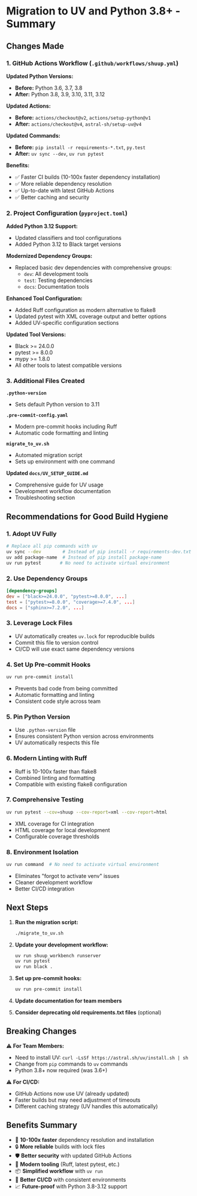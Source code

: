 # Migration to UV and Python 3.8+ - Summary

## Changes Made

### 1. GitHub Actions Workflow (`.github/workflows/shuup.yml`)

**Updated Python Versions:**
- **Before:** Python 3.6, 3.7, 3.8
- **After:** Python 3.8, 3.9, 3.10, 3.11, 3.12

**Updated Actions:**
- **Before:** `actions/checkout@v2`, `actions/setup-python@v1`
- **After:** `actions/checkout@v4`, `astral-sh/setup-uv@v4`

**Updated Commands:**
- **Before:** `pip install -r requirements-*.txt`, `py.test`
- **After:** `uv sync --dev`, `uv run pytest`

**Benefits:**
- ✅ Faster CI builds (10-100x faster dependency installation)
- ✅ More reliable dependency resolution
- ✅ Up-to-date with latest GitHub Actions
- ✅ Better caching and security

### 2. Project Configuration (`pyproject.toml`)

**Added Python 3.12 Support:**
- Updated classifiers and tool configurations
- Added Python 3.12 to Black target versions

**Modernized Dependency Groups:**
- Replaced basic dev dependencies with comprehensive groups:
  - `dev`: All development tools
  - `test`: Testing dependencies
  - `docs`: Documentation tools

**Enhanced Tool Configuration:**
- Added Ruff configuration as modern alternative to flake8
- Updated pytest with XML coverage output and better options
- Added UV-specific configuration sections

**Updated Tool Versions:**
- Black >= 24.0.0
- pytest >= 8.0.0  
- mypy >= 1.8.0
- All other tools to latest compatible versions

### 3. Additional Files Created

**`.python-version`**
- Sets default Python version to 3.11

**`.pre-commit-config.yaml`** 
- Modern pre-commit hooks including Ruff
- Automatic code formatting and linting

**`migrate_to_uv.sh`**
- Automated migration script
- Sets up environment with one command

**Updated `docs/UV_SETUP_GUIDE.md`**
- Comprehensive guide for UV usage
- Development workflow documentation
- Troubleshooting section

## Recommendations for Good Build Hygiene

### 1. **Adopt UV Fully**
```bash
# Replace all pip commands with uv
uv sync --dev        # Instead of pip install -r requirements-dev.txt
uv add package-name  # Instead of pip install package-name
uv run pytest       # No need to activate virtual environment
```

### 2. **Use Dependency Groups**
```toml
[dependency-groups]
dev = ["black>=24.0.0", "pytest>=8.0.0", ...]
test = ["pytest>=8.0.0", "coverage>=7.4.0", ...]
docs = ["sphinx>=7.2.0", ...]
```

### 3. **Leverage Lock Files**
- UV automatically creates `uv.lock` for reproducible builds
- Commit this file to version control
- CI/CD will use exact same dependency versions

### 4. **Set Up Pre-commit Hooks**
```bash
uv run pre-commit install
```
- Prevents bad code from being committed
- Automatic formatting and linting
- Consistent code style across team

### 5. **Pin Python Version**
- Use `.python-version` file
- Ensures consistent Python version across environments
- UV automatically respects this file

### 6. **Modern Linting with Ruff**
- Ruff is 10-100x faster than flake8
- Combined linting and formatting
- Compatible with existing flake8 configuration

### 7. **Comprehensive Testing**
```bash
uv run pytest --cov=shuup --cov-report=xml --cov-report=html
```
- XML coverage for CI integration
- HTML coverage for local development
- Configurable coverage thresholds

### 8. **Environment Isolation**
```bash
uv run command  # No need to activate virtual environment
```
- Eliminates "forgot to activate venv" issues
- Cleaner development workflow
- Better CI/CD integration

## Next Steps

1. **Run the migration script:**
   ```bash
   ./migrate_to_uv.sh
   ```

2. **Update your development workflow:**
   ```bash
   uv run shuup_workbench runserver
   uv run pytest
   uv run black .
   ```

3. **Set up pre-commit hooks:**
   ```bash
   uv run pre-commit install
   ```

4. **Update documentation for team members**
5. **Consider deprecating old requirements.txt files** (optional)

## Breaking Changes

⚠️ **For Team Members:**
- Need to install UV: `curl -LsSf https://astral.sh/uv/install.sh | sh`
- Change from `pip` commands to `uv` commands
- Python 3.8+ now required (was 3.6+)

⚠️ **For CI/CD:**
- GitHub Actions now use UV (already updated)
- Faster builds but may need adjustment of timeouts
- Different caching strategy (UV handles this automatically)

## Benefits Summary

- 🚀 **10-100x faster** dependency resolution and installation
- 🔒 **More reliable** builds with lock files
- 🛡️ **Better security** with updated GitHub Actions
- 🎯 **Modern tooling** (Ruff, latest pytest, etc.)
- 📦 **Simplified workflow** with `uv run`
- 🔄 **Better CI/CD** with consistent environments
- 📈 **Future-proof** with Python 3.8-3.12 support
